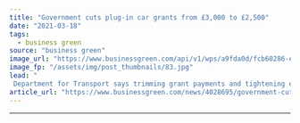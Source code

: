 ```yaml
---
title: "Government cuts plug-in car grants from £3,000 to £2,500"
date: "2021-03-18"
tags: 
  - business green
source: "business green"
image_url: "https://www.businessgreen.com/api/v1/wps/a9fda0d/fcb60286-ef99-4258-a0cf-a748959d8ccb/3/iStock-1182744070-185x114.jpg"
image_fp: "/assets/img/post_thumbnails/83.jpg"
lead: "
 Department for Transport says trimming grant payments and tightening eligibility will allow grant scheme to support more motorists who want to switch to electric models ..."
article_url: "https://www.businessgreen.com/news/4028695/government-cuts-plug-car-grants-gbp-gbp-500"
---
```


---
